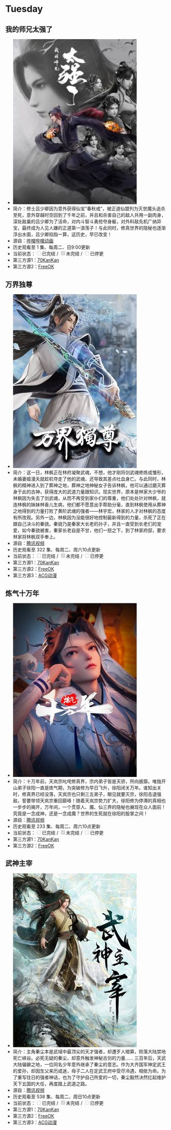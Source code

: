 # Tuesday

## 我的师兄太强了
+ <img src="../../public/img/wdsxtql.png" alt="我的师兄太强了" style="width:385px; hight:540px;">
+ 简介：修士吕少卿因为意外获得仙宝“春秋戒”，被正道仙盟列为灭世魔头追杀至死，意外穿越时空回到了千年之前，并且和杀害自己的敌人共用一副肉身，深处敌巢的吕少卿为了活命，对内斗智斗勇抢夺身躯，对外料敌先机广纳异宝，最终成为人见人嫌的正道第一浪荡子！与此同时，修真世界的隐秘也逐渐浮出水面，吕少卿掐指一算，这历史，早已改变！
+ 源自：<a href="https://www.bilibili.com/bangumi/play/ss90883" target="_blank">哔哩哔哩动画</a>
+ 历史观看至 1 集、每周二、日9:00更新
+ 当前状态：<input type="checkbox" name="复选框" value="已完结" disabled>已完结 / <input type="checkbox" name="复选框" value="未完结"  checked disabled>未完结 / <input type="checkbox" name="复选框" value="已停更" disabled>已停更
+ 第三方源1：<a href="http://cqdb6.com/acg/111086/" target="_blank">70KanKan</a>
+ 第三方源2：<a href="https://www.freeok.live/vod-detail/110652.html" target="_blank">FreeOK</a>

## 万界独尊
+ <img src="../../public/img/wjdz.png" alt="万界独尊" style="width:385px; hight:540px;">
+ 简介：这一日，林枫正在林府凝聚武魂，不想，他才刚将剑武魂修炼成雏形，未婚妻姬漫夭就趁机夺走了他的武魂，还导致其差点吐血身亡。与此同时，林枫的精神进入到了葬神之地，葬神之地神秘女子告诉林枫，他可以通过磨灭葬身于此的古神，获得庞大的武道力量跟知识。现实世界，原本是林家大少爷的林枫因为失去了剑武魂，从而不再受到家仆们的尊重，他们处处针对林枫，就连林枫的妹妹林香儿生病，他们都不愿意出手帮助分毫，直到林枫使用从葬神之地得到的力量打败了黄阶武魂的强者——林宇宏，林家的人才对林枫的态度有所改观。另外一边，林枫因为没能很好地控制最新得到的力量，杀死了正在跟自己决斗的秦骁。秦骁乃是秦家大长老的孙子，并且一直受到长老们的宠爱，如今秦骁被害，秦家长老自是不甘，他们一怒之下，到了林家府邸，要求林家将林枫双手奉上。
+ 源自：<a href="https://v.qq.com/x/cover/mzc00200cu8uq8c/s0036hj72rn.html" target="_blank">腾讯视频</a>
+ 历史观看至 322 集、每周二、周六10点更新
+ 当前状态：<input type="checkbox" name="复选框" value="已完结" disabled>已完结 / <input type="checkbox" name="复选框" value="未完结"  checked disabled>未完结 / <input type="checkbox" name="复选框" value="已停更" disabled>已停更
+ 第三方源1：<a href="http://cqdb6.com/acg/65080/" target="_blank">70KanKan</a>
+ 第三方源2：<a href="https://www.freeok.live/vod-detail/300.html" target="_blank">FreeOK</a>
+ 第三方源3：<a href="https://www.agedm.org/detail/20210168" target="_blank">ACG动漫</a>

## 炼气十万年
+ <img src="../../public/img/nqswn.png" alt="炼气十万年" style="width:385px; hight:540px;">
+ 简介：十万年前，天岚宗叱咤修真界，宗内弟子皆是天骄，所向披靡。唯独开山弟子徐阳一直是炼气期，为突破修为早日飞升，徐阳闭关万年。谁知出关时，修真界已经没落，天岚宗也只剩三五弟子，眼见就要灭宗，徐阳击退强敌，誓要带领天岚宗重回巅峰！随着天岚宗势力扩大，徐阳修为停滞的真相也一步步的揭开，万年间，一个贯穿人、魔、仙三界的隐秘也展现在众人面前！究竟是一念成神，还是一念成魔？世界的生死就在徐阳的股掌之间！
+ 源自：<a href="https://v.qq.com/x/cover/mzc002006n62s11/e0045s2g2eg.html" target="_blank">腾讯视频</a>
+ 历史观看至 233 集、每周二、周六10点更新
+ 当前状态：<input type="checkbox" name="复选框" value="已完结" disabled>已完结 / <input type="checkbox" name="复选框" value="未完结"  checked disabled>未完结 / <input type="checkbox" name="复选框" value="已停更" disabled>已停更
+ 第三方源1：<a href="http://cqdb6.com/acg/79514/" target="_blank">70KanKan</a>
+ 第三方源2：<a href="https://www.freeok.live/vod-detail/288.html" target="_blank">FreeOK</a>

## 武神主宰
+ <img src="../../public/img/wszz.png" alt="武神主宰" style="width:385px; hight:540px;">
+ 简介：主角秦尘本是武域中最顶尖的天才强者，却遭歹人暗算，陨落大陆禁地死亡峡谷。必死无疑的秦尘，却意外触发神秘古剑的力量…… 三百年后，天武大陆偏僻之地，一位同名少年意外继承了秦尘的意志。作为大齐国军神定武王的爱孙，却因生父来历成迷，母子二人在定武王府中受尽冷遇，相依为命。为了重写往日的强者神话，也为了守护自己所爱的一切，秦尘毅然决然扛起维护天下五国的大任，再度踏上武道之路。
+ 源自：<a href="https://v.qq.com/x/cover/7q544xyrava3vxf/p0033468jnx.html" target="_blank">腾讯视频</a>
+ 历史观看至 538 集、每周二、周日10点更新
+ 当前状态：<input type="checkbox" name="复选框" value="已完结" disabled>已完结 / <input type="checkbox" name="复选框" value="未完结"  checked disabled>未完结 / <input type="checkbox" name="复选框" value="已停更" disabled>已停更
+ 第三方源1：<a href="http://cqdb6.com/acg/53125/" target="_blank">70KanKan</a>
+ 第三方源2：<a href="https://www.freeok.live/vod-detail/619.html" target="_blank">FreeOK</a>
+ 第三方源3：<a href="https://www.agedm.org/detail/20200149" target="_blank">ACG动漫</a>
